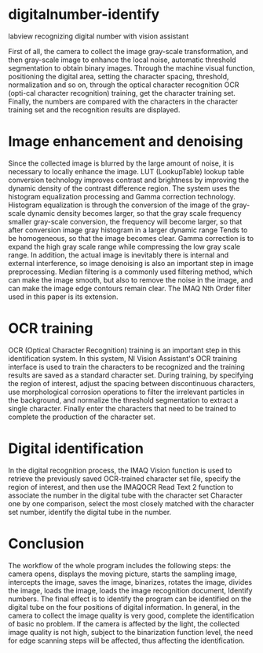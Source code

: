 # digitalnumber-identify
labview recognizing digital number with vision assistant

First of all, the camera to collect the image gray-scale transformation, and then gray-scale image to enhance the local noise, automatic threshold segmentation to obtain binary images. Through the machine visual function, positioning the digital area, setting the character spacing, threshold, normalization and so on, through the optical character recognition OCR (opti-cal character recognition) training, get the character training set. Finally, the numbers are compared with the characters in the character training set and the recognition results are displayed.

# Image enhancement and denoising
Since the collected image is blurred by the large amount of noise, it is necessary to locally enhance the image. LUT (LookupTable) lookup table conversion technology improves contrast and brightness by improving the dynamic density of the contrast difference region. The system uses the histogram equalization processing and Gamma correction technology. Histogram equalization is through the conversion of the image of the gray-scale dynamic density becomes larger, so that the gray scale frequency smaller gray-scale conversion, the frequency will become larger, so that after conversion image gray histogram in a larger dynamic range Tends to be homogeneous, so that the image becomes clear. Gamma correction is to expand the high gray scale range while compressing the low gray scale range.
In addition, the actual image is inevitably there is internal and external interference, so image denoising is also an important step in image preprocessing. Median filtering is a commonly used filtering method, which can make the image smooth, but also to remove the noise in the image, and can make the image edge contours remain clear. The IMAQ Nth Order filter used in this paper is its extension.

# OCR training
OCR (Optical Character Recognition) training is an important step in this identification system. In this system, NI Vision Assistant's OCR training interface is used to train the characters to be recognized and the training results are saved as a standard character set. During training, by specifying the region of interest, adjust the spacing between discontinuous characters, use morphological corrosion operations to filter the irrelevant particles in the background, and normalize the threshold segmentation to extract a single character. Finally enter the characters that need to be trained to complete the production of the character set.

# Digital identification
In the digital recognition process, the IMAQ Vision function is used to retrieve the previously saved OCR-trained character set file, specify the region of interest, and then use the IMAQOCR Read Text 2 function to associate the number in the digital tube with the character set Character one by one comparison, select the most closely matched with the character set number, identify the digital tube in the number.

# Conclusion
The workflow of the whole program includes the following steps: the camera opens, displays the moving picture, starts the sampling image, intercepts the image, saves the image, binarizes, rotates the image, divides the image, loads the image, loads the image recognition document, Identify numbers. The final effect is to identify the program can be identified on the digital tube on the four positions of digital information.
In general, in the camera to collect the image quality is very good, complete the identification of basic no problem.
If the camera is affected by the light, the collected image quality is not high, subject to the binarization function level, the need for edge scanning steps will be affected, thus affecting the identification.
